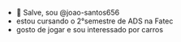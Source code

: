- 👋 Salve, sou @joao-santos656
- estou cursando o 2°semestre de ADS na Fatec
- gosto de jogar e sou interessado por carros

